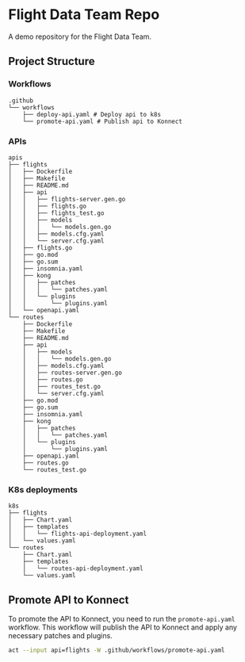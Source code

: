 # Flight Data Team Repo

A demo repository for the Flight Data Team.

## Project Structure

### Workflows

```
.github
└── workflows
    ├── deploy-api.yaml # Deploy api to k8s
    └── promote-api.yaml # Publish api to Konnect
```

### APIs
```
apis
├── flights
│   ├── Dockerfile
│   ├── Makefile
│   ├── README.md
│   ├── api
│   │   ├── flights-server.gen.go
│   │   ├── flights.go
│   │   ├── flights_test.go
│   │   ├── models
│   │   │   └── models.gen.go
│   │   ├── models.cfg.yaml
│   │   └── server.cfg.yaml
│   ├── flights.go
│   ├── go.mod
│   ├── go.sum
│   ├── insomnia.yaml
│   ├── kong
│   │   ├── patches
│   │   │   └── patches.yaml
│   │   └── plugins
│   │       └── plugins.yaml
│   └── openapi.yaml
└── routes
    ├── Dockerfile
    ├── Makefile
    ├── README.md
    ├── api
    │   ├── models
    │   │   └── models.gen.go
    │   ├── models.cfg.yaml
    │   ├── routes-server.gen.go
    │   ├── routes.go
    │   ├── routes_test.go
    │   └── server.cfg.yaml
    ├── go.mod
    ├── go.sum
    ├── insomnia.yaml
    ├── kong
    │   ├── patches
    │   │   └── patches.yaml
    │   └── plugins
    │       └── plugins.yaml
    ├── openapi.yaml
    ├── routes.go
    └── routes_test.go
```

### K8s deployments
```
k8s
├── flights
│   ├── Chart.yaml
│   ├── templates
│   │   └── flights-api-deployment.yaml
│   └── values.yaml
└── routes
    ├── Chart.yaml
    ├── templates
    │   └── routes-api-deployment.yaml
    └── values.yaml
```

## Promote API to Konnect
To promote the API to Konnect, you need to run the `promote-api.yaml` workflow. This workflow will publish the API to Konnect and apply any necessary patches and plugins.

```bash
act --input api=flights -W .github/workflows/promote-api.yaml
```

